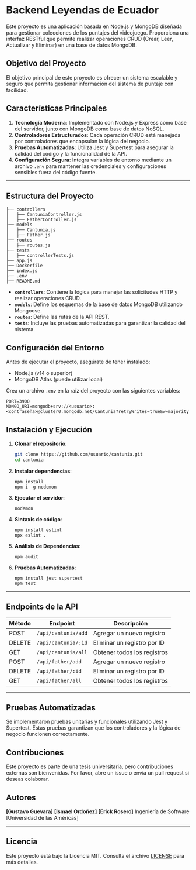 # Backend Leyendas de Ecuador
Este proyecto es una aplicación basada en Node.js y MongoDB diseñada para gestionar colecciones de los puntajes del videojuego. Proporciona una interfaz RESTful que permite realizar operaciones CRUD (Crear, Leer, Actualizar y Eliminar) en una base de datos MongoDB.

## Objetivo del Proyecto
El objetivo principal de este proyecto es ofrecer un sistema escalable y seguro que permita gestionar información del sistema de puntaje con facilidad.

## Características Principales

1. **Tecnología Moderna**: Implementado con Node.js y Express como base del servidor, junto con MongoDB como base de datos NoSQL.
2. **Controladores Estructurados**: Cada operación CRUD está manejada por controladores que encapsulan la lógica del negocio.
3. **Pruebas Automatizadas**: Utiliza Jest y Supertest para asegurar la calidad del código y la funcionalidad de la API.
4. **Configuración Segura**: Integra variables de entorno mediante un archivo `.env` para mantener las credenciales y configuraciones sensibles fuera del código fuente.

---

## Estructura del Proyecto

```plaintext
├── controllers
│   ├── CantuniaController.js
│   ├── FatherController.js
├── models
│   ├── Cantunia.js
│   ├── Father.js
├── routes
│   ├── routes.js
├── tests
│   ├── controllerTests.js
├── app.js
├── Dockerfile
├── index.js
├── .env
├── README.md
```

- **`controllers`**: Contiene la lógica para manejar las solicitudes HTTP y realizar operaciones CRUD.
- **`models`**: Define los esquemas de la base de datos MongoDB utilizando Mongoose.
- **`routes`**: Define las rutas de la API REST.
- **`tests`**: Incluye las pruebas automatizadas para garantizar la calidad del sistema.

## Configuración del Entorno

Antes de ejecutar el proyecto, asegúrate de tener instalado:

- Node.js (v14 o superior)
- MongoDB Atlas (puede utilizar local)

Crea un archivo `.env` en la raíz del proyecto con las siguientes variables:

```plaintext
PORT=3900
MONGO_URI=mongodb+srv://<usuario>:<contraseña>@cluster0.mongodb.net/Cantunia?retryWrites=true&w=majority
```

## Instalación y Ejecución
1. **Clonar el repositorio**:

   ```bash
   git clone https://github.com/usuario/cantunia.git
   cd cantunia
   ```
2. **Instalar dependencias**:
    ```
    npm install
    npm i -g nodemon
    ```

3. **Ejecutar el servidor**:
    ```
    nodemon
    ```

4. **Sintaxis de código**:
    ```
    npm install eslint
    npx eslint .
    ```

5. **Análisis de Dependencias**:
    ```
    npm audit
    ```

4. **Pruebas Automatizadas**:
    ```
    npm install jest supertest
    npm test
    ```

---

## Endpoints de la API

| Método | Endpoint             | Descripción                              |
|--------|----------------------|------------------------------------------|
| POST   | `/api/cantunia/add`  | Agregar un nuevo registro               |
| DELETE | `/api/cantunia/:id`  | Eliminar un registro por ID             |
| GET    | `/api/cantunia/all`  | Obtener todos los registros             |
| POST   | `/api/father/add`    | Agregar un nuevo registro               |
| DELETE | `/api/father/:id`    | Eliminar un registro por ID             |
| GET    | `/api/father/all`    | Obtener todos los registros             |

---

## Pruebas Automatizadas

Se implementaron pruebas unitarias y funcionales utilizando Jest y Supertest. Estas pruebas garantizan que los controladores y la lógica de negocio funcionen correctamente.

## Contribuciones

Este proyecto es parte de una tesis universitaria, pero contribuciones externas son bienvenidas. Por favor, abre un issue o envía un pull request si deseas colaborar.

## Autores

**[Gustavo Guevara]**
**[Ismael Ordoñez]**
**[Erick Rosero]**
Ingeniería de Software
[Universidad de las Américas]

---

## Licencia

Este proyecto está bajo la Licencia MIT. Consulta el archivo [LICENSE](./LICENSE) para más detalles.

